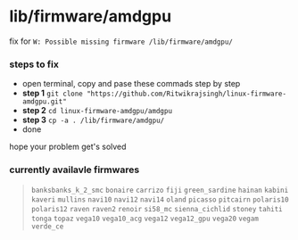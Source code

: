 # lib/firmware/amdgpu
fix for 
`W: Possible missing firmware /lib/firmware/amdgpu/`

### steps to fix

- open terminal, copy and pase these commads step by step
- **step 1** `git clone "https://github.com/Ritwikrajsingh/linux-firmware-amdgpu.git"`
- **step 2** `cd linux-firmware-amdgpu/amdgpu`
- **step 3** `cp -a . /lib/firmware/amdgpu/`
- done

hope your problem get's solved

### currently availavle firmwares

> `banksbanks_k_2_smc` `bonaire` `carrizo` `fiji` `green_sardine` `hainan` `kabini` `kaveri` `mullins` `navi10` `navi12` `navi14` `oland` `picasso` `pitcairn` `polaris10` `polaris12` `raven` `raven2` `renoir` `si58_mc` `sienna_cichlid` `stoney` `tahiti` `tonga` `topaz` `vega10` `vega10_acg` `vega12` `vega12_gpu` `vega20` `vegam` `verde_ce`